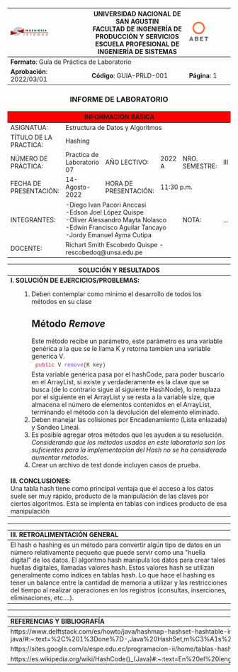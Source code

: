 <div align="center">
<table>
    <theader>
        <tr>
            <td><img src="https://github.com/rescobedoq/pw2/blob/main/epis.png?raw=true" alt="EPIS" style="width:50%; height:auto"/></td>
            <th>
                <span style="font-weight:bold;">UNIVERSIDAD NACIONAL DE SAN AGUSTIN</span><br />
                <span style="font-weight:bold;">FACULTAD DE INGENIERÍA DE PRODUCCIÓN Y SERVICIOS</span><br />
                <span style="font-weight:bold;">ESCUELA PROFESIONAL DE INGENIERÍA DE SISTEMAS</span>
            </th>
            <td><img src="https://github.com/rescobedoq/pw2/blob/main/abet.png?raw=true" alt="ABET" style="width:50%; height:auto"/></td>
        </tr>
    </theader>
    <tbody>
        <tr><td colspan="3"><span style="font-weight:bold;">Formato</span>: Guía de Práctica de Laboratorio</td></tr>
        <tr><td><span style="font-weight:bold;">Aprobación</span>:  2022/03/01</td><td><span style="font-weight:bold;">Código</span>: GUIA-PRLD-001</td><td><span style="font-weight:bold;">Página</span>: 1</td></tr>
    </tbody>
</table>
</div>
<div align="center">
 <h3>INFORME DE LABORATORIO</h3>
</div>
<table>
 <theader>
  <tr><th colspan="6" bgcolor="red">INFORMACIÓN BÁSICA</th></tr>
 </theader>
 <tbody>
  <tr><td>ASIGNATUA:</td><td colspan="5">Estructura de Datos y Algoritmos</td></tr>
  <tr><td>TÍTULO DE LA PRACTICA:</td><td colspan="4">Hashing<td></tr>
  <tr><td>NÚMERO DE PRÁCTICA:</td><td>Practica de Laboratorio 07</td><td>AÑO LECTIVO:</td><td>2022 A</td><td>NRO. SEMESTRE:</td><td>III</td></tr>
  <tr><td>FECHA DE PRESENTACIÓN:</td><td>14-Agosto-2022</td><td>HORA DE PRESENTACIÓN:</td><td colspan="3">11:30 p.m.</td></tr>
  <tr><td>INTEGRANTES:</td><td colspan="3">-Diego Ivan Pacori Anccasi<br>-Edson Joel López Quispe<br>-Oliver Alessandro Mayta Nolasco<br>-Edwin Francisco Aguilar Tancayo<br>-Jordy Emanuel Ayma Cutipa</td><td>NOTA:</td><td>...</td></tr>
  <tr><td>DOCENTE:</td><td colspan="5">Richart Smith Escobedo Quispe - rescobedoq@unsa.edu.pe</td></tr>
 </tbody>
</table>
<table>
 <theader>
  <tr><th>SOLUCIÓN Y RESULTADOS</th></tr>
 </theader>
 <tbody>
  <tr><td><strong>I. SOLUCIÓN DE EJERCICIOS/PROBLEMAS:</strong><br>
  <ul>
    <ol>
        <li>Deben contemplar como mínimo el desarrollo de todos los métodos en su clase
        </li>
        <h2>Método <em>Remove</em></h2>
        Este método recibe un parámetro, este parámetro es una variable genérica a la que se le llama K y retorna tambien una variable generica V.<br>
        <img src="ejercicio1/imagenes/remove.png"><br>
        Esta variable genérica pasa por el hashCode, para poder buscarlo en el ArrayList, si existe y verdaderamente es la clave que se busca (de lo contrario sigue al siguiente HashNode), lo remplaza por el siguiente en el ArrayList y se resta a la variable size, que almacena el número de elementos contenidos en el ArrayList, terminando el método con la devolución del elemento eliminado.
        <li>Deben manejar las colisiones por Encadenamiento (Lista enlazada) y Sondeo Lineal. 
        </li>
        <li>Es posible agregar otros métodos que les ayuden a su resolución.            
        </li>
        <em>Considerando que los métodos usados en este laboratorio son los suficientes para la implementación del Hash no se ha considerado aumentar métodos.</em>
        <li>Crear un archivo de test donde incluyen casos de prueba.
        </li>
    </ol>
  </ul>

  <tr><td><strong>III. CONCLUSIONES:</strong>
  <br>Una tabla hash tiene como principal ventaja que el acceso a los datos suele ser muy rápido, producto de la manipulación de las claves por ciertos algoritmos. Esta se implenta en tablas con indices producto de esa manipulación</td></tr>
 </tbody>
</table>
<hr>
<table>
 <theader>
  <tr><td><strong>III. RETROALIMENTACIÓN GENERAL</strong><br>
  </td><tr>
 </theader>
 <tbody>
  <tr><td>El hash o hashing es un método para convertir algún tipo de datos en un número
relativamente pequeño que puede servir como una "huella digital" de los datos. El
algoritmo hash manipula los datos para crear tales huellas digitales, llamadas valores
hash. Estos valores hash se utilizan generalmente como índices en tablas hash.
Lo que hace el hashing es tener un balance entre la cantidad de memoria a utilizar y las
restricciones del tiempo al realizar operaciones en los registros (consultas, inserciones,
eliminaciones, etc....). </td></tr>
 </tbody>
</table>
<hr>
<table>
 <theader>
  <tr><td><strong>REFERENCIAS Y BIBLIOGRAFÍA</strong></td><tr>
 </theader>
 <tbody>
  <tr><td>https://www.delftstack.com/es/howto/java/hashmap-hashset-hashtable-in-java/#:~:text=%2C%201%3Done%7D-,Java%20HashSet,m%C3%A1s%20la%20interfaz%20de%20Colecciones.</td></tr>
  <tr><td>https://sites.google.com/a/espe.edu.ec/programacion-ii/home/tablas-hash</td></tr>
  <tr><td>https://es.wikipedia.org/wiki/HashCode()_(Java)#:~:text=En%20el%20lenguaje%20de%20programaci%C3%B3n,defecto%2C%20por%20la%20clase%20Object.</td></tr>
 </tbody>
</table>
